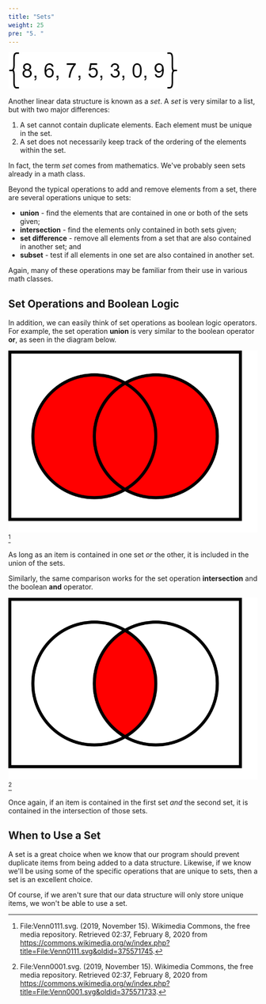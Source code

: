 ```yaml
---
title: "Sets"
weight: 25
pre: "5. "
---
```


![Set Diagram](/images/4/4.5.set.png)

Another linear data structure is known as a _set_. A _set_ is very similar to a list, but with two major differences:

1. A set cannot contain duplicate elements. Each element must be unique in the set.
2. A set does not necessarily keep track of the ordering of the elements within the set.

In fact, the term _set_ comes from mathematics. We've probably seen sets already in a math class.

Beyond the typical operations to add and remove elements from a set, there are several operations unique to sets:

* **union** - find the elements that are contained in one or both of the sets given;
* **intersection** - find the elements only contained in both sets given;
* **set difference** - remove all elements from a set that are also contained in another set; and
* **subset** - test if all elements in one set are also contained in another set.

Again, many of these operations may be familiar from their use in various math classes. 

## Set Operations and Boolean Logic

In addition, we can easily think of set operations as boolean logic operators. For example, the set operation **union** is very similar to the boolean operator **or**, as seen in the diagram below.

![Set Union](/images/4/4.5.union.svg)[^1]

[^1]: File:Venn0111.svg. (2019, November 15). Wikimedia Commons, the free media repository. Retrieved 02:37, February 8, 2020 from https://commons.wikimedia.org/w/index.php?title=File:Venn0111.svg&oldid=375571745.

As long as an item is contained in one set _or_ the other, it is included in the union of the sets. 

Similarly, the same comparison works for the set operation **intersection** and the boolean **and** operator.

![Set Intersection](/images/4/4.5.intersect.svg)[^2]

[^2]: File:Venn0001.svg. (2019, November 15). Wikimedia Commons, the free media repository. Retrieved 02:37, February 8, 2020 from https://commons.wikimedia.org/w/index.php?title=File:Venn0001.svg&oldid=375571733.

Once again, if an item is contained in the first set _and_ the second set, it is contained in the intersection of those sets.

## When to Use a Set

A set is a great choice when we know that our program should prevent duplicate items from being added to a data structure. Likewise, if we know we'll be using some of the specific operations that are unique to sets, then a set is an excellent choice. 

Of course, if we aren't sure that our data structure will only store unique items, we won't be able to use a set. 

